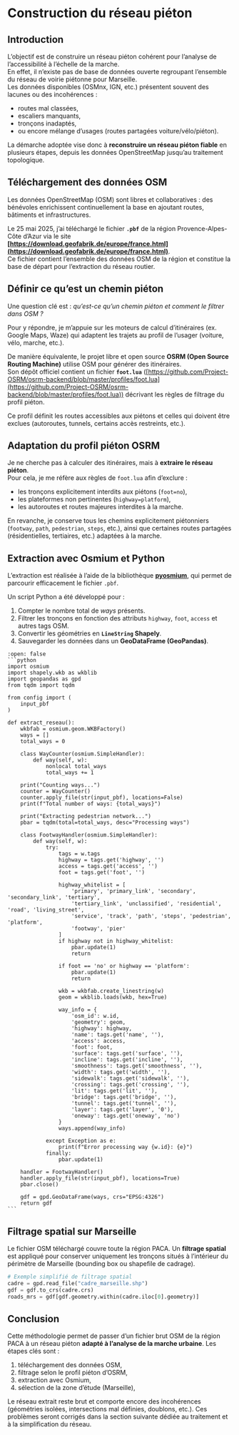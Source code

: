 # Construction du réseau piéton

## Introduction  

L’objectif est de construire un réseau piéton cohérent pour l’analyse de l’accessibilité à l’échelle de la marche.  
En effet, il n’existe pas de base de données ouverte regroupant l’ensemble du réseau de voirie piétonne pour Marseille.  
Les données disponibles (OSMnx, IGN, etc.) présentent souvent des lacunes ou des incohérences :  
- routes mal classées,  
- escaliers manquants,  
- tronçons inadaptés,  
- ou encore mélange d’usages (routes partagées voiture/vélo/piéton).  

La démarche adoptée vise donc à **reconstruire un réseau piéton fiable** en plusieurs étapes, depuis les données OpenStreetMap jusqu’au traitement topologique.  


## Téléchargement des données OSM  

Les données OpenStreetMap (OSM) sont libres et collaboratives : des bénévoles enrichissent continuellement la base en ajoutant routes, bâtiments et infrastructures.  

Le 25 mai 2025, j’ai téléchargé le fichier **`.pbf`** de la région Provence-Alpes-Côte d’Azur via le site **[https://download.geofabrik.de/europe/france.html](https://download.geofabrik.de/europe/france.html)**.  
Ce fichier contient l’ensemble des données OSM de la région et constitue la base de départ pour l’extraction du réseau routier.  


## Définir ce qu’est un chemin piéton  

Une question clé est : *qu’est-ce qu’un chemin piéton et comment le filtrer dans OSM ?*  

Pour y répondre, je m’appuie sur les moteurs de calcul d’itinéraires (ex. Google Maps, Waze) qui adaptent les trajets au profil de l’usager (voiture, vélo, marche, etc.).  

De manière équivalente, le projet libre et open source **OSRM (Open Source Routing Machine)** utilise OSM pour générer des itinéraires.  
Son dépôt officiel contient un fichier **`foot.lua`** ([https://github.com/Project-OSRM/osrm-backend/blob/master/profiles/foot.lua](https://github.com/Project-OSRM/osrm-backend/blob/master/profiles/foot.lua)) décrivant les règles de filtrage du profil piéton.  

Ce profil définit les routes accessibles aux piétons et celles qui doivent être exclues (autoroutes, tunnels, certains accès restreints, etc.).  


## Adaptation du profil piéton OSRM  

Je ne cherche pas à calculer des itinéraires, mais à **extraire le réseau piéton**.  
Pour cela, je me réfère aux règles de `foot.lua` afin d’exclure :  
- les tronçons explicitement interdits aux piétons (`foot=no`),  
- les plateformes non pertinentes (`highway=platform`),  
- les autoroutes et routes majeures interdites à la marche.  

En revanche, je conserve tous les chemins explicitement piétonniers (`footway`, `path`, `pedestrian`, `steps`, etc.), ainsi que certaines routes partagées (résidentielles, tertiaires, etc.) adaptées à la marche.  


## Extraction avec Osmium et Python  

L’extraction est réalisée à l’aide de la bibliothèque **[pyosmium](https://osmcode.org/pyosmium/)**, qui permet de parcourir efficacement le fichier `.pbf`.  

Un script Python a été développé pour :  
1. Compter le nombre total de *ways* présents.  
2. Filtrer les tronçons en fonction des attributs `highway`, `foot`, `access` et autres tags OSM.  
3. Convertir les géométries en **`LineString` Shapely**.  
4. Sauvegarder les données dans un **GeoDataFrame (GeoPandas)**.  

````{dropdown} **Afficher / masquer le code Python**
:open: false
```python
import osmium
import shapely.wkb as wkblib
import geopandas as gpd
from tqdm import tqdm

from config import (
    input_pbf 
)

def extract_reseau():
    wkbfab = osmium.geom.WKBFactory()
    ways = []
    total_ways = 0

    class WayCounter(osmium.SimpleHandler):
        def way(self, w):
            nonlocal total_ways
            total_ways += 1

    print("Counting ways...")
    counter = WayCounter()
    counter.apply_file(str(input_pbf), locations=False)
    print(f"Total number of ways: {total_ways}")

    print("Extracting pedestrian network...")
    pbar = tqdm(total=total_ways, desc="Processing ways")

    class FootwayHandler(osmium.SimpleHandler):
        def way(self, w):
            try:
                tags = w.tags
                highway = tags.get('highway', '')
                access = tags.get('access', '')
                foot = tags.get('foot', '')
                
                highway_whitelist = [
                    'primary', 'primary_link', 'secondary', 'secondary_link', 'tertiary',
                    'tertiary_link', 'unclassified', 'residential', 'road', 'living_street',
                    'service', 'track', 'path', 'steps', 'pedestrian', 'platform',
                    'footway', 'pier'
                ]
                if highway not in highway_whitelist:
                    pbar.update(1)
                    return
                
                if foot == 'no' or highway == 'platform':
                    pbar.update(1)
                    return
                
                wkb = wkbfab.create_linestring(w)
                geom = wkblib.loads(wkb, hex=True)

                way_info = {
                    'osm_id': w.id,
                    'geometry': geom,
                    'highway': highway,
                    'name': tags.get('name', ''),
                    'access': access,
                    'foot': foot,
                    'surface': tags.get('surface', ''),
                    'incline': tags.get('incline', ''),
                    'smoothness': tags.get('smoothness', ''),
                    'width': tags.get('width', ''),
                    'sidewalk': tags.get('sidewalk', ''),
                    'crossing': tags.get('crossing', ''),
                    'lit': tags.get('lit', ''),
                    'bridge': tags.get('bridge', ''),
                    'tunnel': tags.get('tunnel', ''),
                    'layer': tags.get('layer', '0'),
                    'oneway': tags.get('oneway', 'no')
                }
                ways.append(way_info)

            except Exception as e:
                print(f"Error processing way {w.id}: {e}")
            finally:
                pbar.update(1)

    handler = FootwayHandler()
    handler.apply_file(str(input_pbf), locations=True)
    pbar.close()

    gdf = gpd.GeoDataFrame(ways, crs="EPSG:4326")
    return gdf
```
````

## Filtrage spatial sur Marseille

Le fichier OSM téléchargé couvre toute la région PACA.
Un **filtrage spatial** est appliqué pour conserver uniquement les tronçons situés à l’intérieur du périmètre de Marseille (bounding box ou shapefile de cadrage).

```python
# Exemple simplifié de filtrage spatial
cadre = gpd.read_file("cadre_marseille.shp")
gdf = gdf.to_crs(cadre.crs)
roads_mrs = gdf[gdf.geometry.within(cadre.iloc[0].geometry)]
```

## Conclusion

Cette méthodologie permet de passer d’un fichier brut OSM de la région PACA à un réseau piéton **adapté à l’analyse de la marche urbaine**.
Les étapes clés sont :

1. téléchargement des données OSM,
2. filtrage selon le profil piéton d’OSRM,
3. extraction avec Osmium,
4. sélection de la zone d’étude (Marseille),

Le réseau extrait reste brut et comporte encore des incohérences (géométries isolées, intersections mal définies, doublons, etc.). Ces problèmes seront corrigés dans la section suivante dédiée au traitement et à la simplification du réseau.



